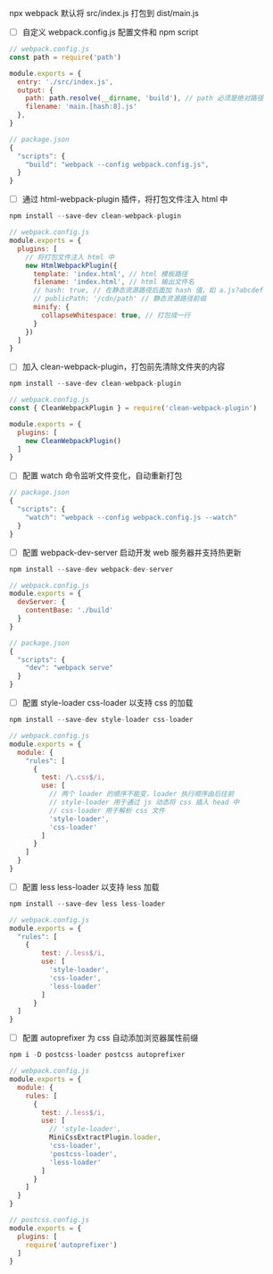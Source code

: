 npx webpack 默认将 src/index.js 打包到 dist/main.js

- [ ] 自定义 webpack.config.js 配置文件和 npm script
```js
// webpack.config.js
const path = require('path')

module.exports = {
  entry: './src/index.js',
  output: {
    path: path.resolve(__dirname, 'build'), // path 必须是绝对路径
    filename: 'main.[hash:8].js'
  },
}

// package.json
{
  "scripts": {
    "build": "webpack --config webpack.config.js",
  }
}
```
- [ ] 通过 html-webpack-plugin 插件，将打包文件注入 html 中
```js
npm install --save-dev clean-webpack-plugin

// webpack.config.js
module.exports = {
  plugins: [
    // 将打包文件注入 html 中
    new HtmlWebpackPlugin({
      template: 'index.html', // html 模板路径
      filename: 'index.html', // html 输出文件名
      // hash: true, // 在静态资源路径后面加 hash 值，如 a.js?abcdef
      // publicPath: '/cdn/path' // 静态资源路径前缀
      minify: {
        collapseWhitespace: true, // 打包成一行
      }
    })
  ]
}
```
- [ ] 加入 clean-webpack-plugin，打包前先清除文件夹的内容
```js
npm install --save-dev clean-webpack-plugin

// webpack.config.js
const { CleanWebpackPlugin } = require('clean-webpack-plugin')

module.exports = {
  plugins: [
    new CleanWebpackPlugin()
  ]
}
```
- [ ] 配置 watch 命令监听文件变化，自动重新打包
```js
// package.json
{
  "scripts": {
    "watch": "webpack --config webpack.config.js --watch"
  }
}
```
- [ ] 配置 webpack-dev-server 启动开发 web 服务器并支持热更新
```js
npm install --save-dev webpack-dev-server

// webpack.config.js
module.exports = {
  devServer: {
    contentBase: './build'
  }
}

// package.json
{
  "scripts": {
    "dev": "webpack serve"
  }
}
```

- [ ] 配置 style-loader css-loader 以支持 css 的加载
```js
npm install --save-dev style-loader css-loader

// webpack.config.js
module.exports = {
  module: {
    "rules": [
      {
        test: /\.css$/i,
        use: [
          // 两个 loader 的顺序不能变，loader 执行顺序由后往前
          // style-loader 用于通过 js 动态将 css 插入 head 中
          // css-loader 用于解析 css 文件
          'style-loader',
          'css-loader'
        ]
      }
    ]
  }
}
```

- [ ] 配置 less less-loader 以支持 less 加载
```js
npm install --save-dev less less-loader

// webpack.config.js
module.exports = {
  "rules": [
    {
        test: /.less$/i,
        use: [
          'style-loader',
          'css-loader',
          'less-loader'
        ]
      }
  ]
}
```

- [ ] 配置 autoprefixer 为 css 自动添加浏览器属性前缀
```js
npm i -D postcss-loader postcss autoprefixer

// webpack.config.js
module.exports = {
  module: {
    rules: [
      {
        test: /.less$/i,
        use: [
          // 'style-loader',
          MiniCssExtractPlugin.loader,
          'css-loader',
          'postcss-loader',
          'less-loader'
        ]
      }
    ]
  }
}

// postcss.config.js
module.exports = {
  plugins: [
    require('autoprefixer')
  ]
}
```